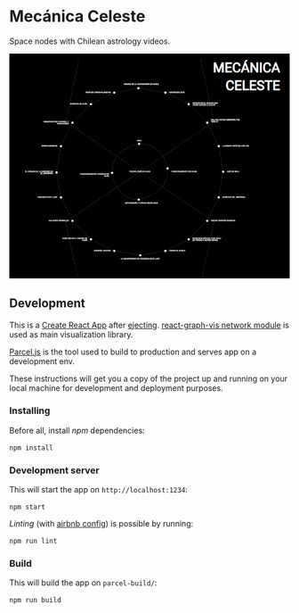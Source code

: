 # Mecánica Celeste

Space nodes with Chilean astrology videos.

![Mecanica Celeste](mecanica-celeste.png?raw=true 'Mecanica Celeste')

## Development

This is a [Create React App](https://github.com/facebookincubator/create-react-app) after [ejecting](https://github.com/facebookincubator/create-react-app/blob/master/packages/react-scripts/template/README.md#npm-run-eject). [react-graph-vis network module](https://github.com/crubier/react-graph-vis) is used as main visualization library.

[Parcel.js](https://parceljs.org) is the tool used to build to production and serves app on a development env.

These instructions will get you a copy of the project up and running on your local machine for development and deployment purposes.

### Installing

Before all, install _npm_ dependencies:

```
npm install
```

### Development server

This will start the app on `http://localhost:1234`:

```
npm start
```

_Linting_ (with [airbnb config]('.eslintrc.json')) is possible by running:

```
npm run lint
```

### Build

This will build the app on `parcel-build/`:

```
npm run build
```
